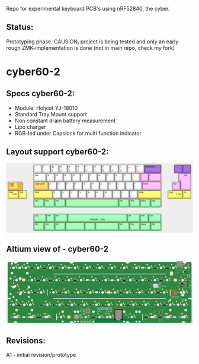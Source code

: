 
Repo for experimental keyboard PCB's using nRF52840, the cyber.

## Status:
Prototyping phase. CAUSION, project is being tested and only an early rough ZMK-implementation is done (not in main repo, check my fork)

# cyber60-2

## Specs cyber60-2:
- Module: Holyiot YJ-18010
- Standard Tray Mount support
- Non constant drain battery measurement
- Lipo charger
- RGB-led under Capslock for multi function indicator

## Layout support cyber60-2:
![alt text](./readme-images/layout_support_cyber60-2_Rev_A1.jpg "Layout support")

## Altium view of - cyber60-2
![alt text](./readme-images/cyber60-2_Rev_A1.jpg "PCB View - Rev A")

## Revisions:
A1 - initial revision/prototype
